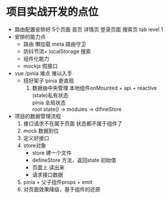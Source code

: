 # 项目实战开发的点位

- 路由配置安排好 5个页面
    首页 详情页 登录页面 搜索页 tab level 1  
- 安排的能力点
    - 路由 懒加载 meta 路由守卫
    - 防抖节流+ localStorage 搜索
    - 组件化能力
    - mockjs 假接口
- vue /pinia 难点 难以入手
    - 搭好架子 pinia 更直观
        1. 数据由中央管理
            本地组件onMounted + api + reactive    
            (state)私有状态  
            pinia 全局状态  
                root state() -> modules -> difineStore
- 项目的数据管理流程
    1. 接口请求不在属于页面
        状态都不属于组件了  
    2. mock 数据到位
    3. 定义好接口   
    4. store对象   
        - store 建一个文件
        - defineStore 方法，返回state 初始值
        - 页面上 读出来  
        - 请求接口数据
    5. pinia + 父子组件props + emit
    6. 对页面效果降级，基于组件的还原 

